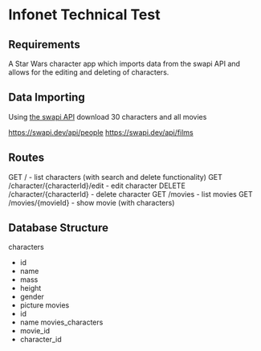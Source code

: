 # Infonet Technical Test

## Requirements

A Star Wars character app which imports data from the swapi API and allows for the editing and deleting of characters.

## Data Importing

Using [the swapi API](https://swapi.dev/) download 30 characters and all movies

https://swapi.dev/api/people
https://swapi.dev/api/films

## Routes

GET / - list characters (with search and delete functionality)
GET /character/{characterId}/edit - edit character
DELETE /character/{characterId} - delete character
GET /movies - list movies
GET /movies/{movieId} - show movie (with characters)

## Database Structure

characters

-   id
-   name
-   mass
-   height
-   gender
-   picture
    movies
-   id
-   name
    movies_characters
-   movie_id
-   character_id
